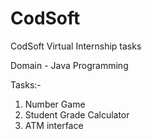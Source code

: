 # CodSoft
CodSoft Virtual Internship tasks

Domain - Java Programming

Tasks:-

1. Number Game
2. Student Grade Calculator
3. ATM interface
